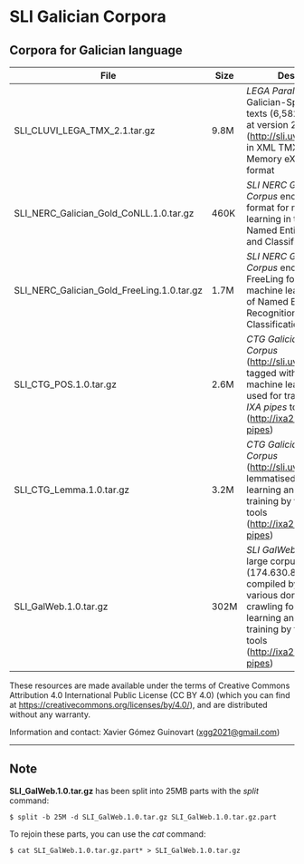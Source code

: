 # SLI Galician Corpora
## Corpora for Galician language

|File|Size|Description|
|----|-----|-------|     
|SLI_CLUVI_LEGA_TMX_2.1.tar.gz|9.8M|_LEGA Parallel Corpus_ of Galician-Spanish legal texts (6,582,415 words) at version 2.1 (http://sli.uvigo.gal/CLUVI) in XML TMX (Translation Memory eXchange) format|
|SLI_NERC_Galician_Gold_CoNLL.1.0.tar.gz|460K|_SLI NERC Galician Gold Corpus_ encoded in CoNLL format for machine learning in tasks of Named Entity Recognition and Classification|
|SLI_NERC_Galician_Gold_FreeLing.1.0.tar.gz|1.7M|_SLI NERC Galician Gold Corpus_ encoded in FreeLing format for machine learning in tasks of Named Entity Recognition and Classification|
|SLI_CTG_POS.1.0.tar.gz|2.6M|_CTG Galician Technical Corpus_ (http://sli.uvigo.gal/CTG) tagged with POS for machine learning and used for training by the _IXA pipes_ tools (http://ixa2.si.ehu.es/ixa-pipes)|
|SLI_CTG_Lemma.1.0.tar.gz|3.2M|_CTG Galician Technical Corpus_ (http://sli.uvigo.gal/CTG) lemmatised for machine learning and used for training by the _IXA pipes_ tools (http://ixa2.si.ehu.es/ixa-pipes)|
|SLI_GalWeb.1.0.tar.gz|302M|_SLI GalWeb Corpus_ is a large corpus for Galician (174.630.824 words) compiled by the SLI from various domains by crawling for machine learning and used for training by the _IXA pipes_ tools (http://ixa2.si.ehu.es/ixa-pipes)|

These resources are made available under the terms of Creative Commons Attribution 4.0 International Public License (CC BY 4.0) (which you can find at https://creativecommons.org/licenses/by/4.0/), and are distributed without any warranty.

Information and contact: Xavier Gómez Guinovart (xgg2021@gmail.com)

***
## Note

**SLI_GalWeb.1.0.tar.gz** has been split into 25MB parts with the _split_ command:

```console
$ split -b 25M -d SLI_GalWeb.1.0.tar.gz SLI_GalWeb.1.0.tar.gz.part
```

To rejoin these parts, you can use the _cat_ command:

```console
$ cat SLI_GalWeb.1.0.tar.gz.part* > SLI_GalWeb.1.0.tar.gz
```
